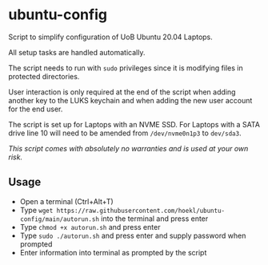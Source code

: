 # ubuntu-config

Script to simplify configuration of UoB Ubuntu 20.04 Laptops.


All setup tasks are handled automatically.

The script needs to run with ```sudo``` privileges since it is modifying files in protected directories.

User interaction is only required at the end of the script when adding another key to the LUKS keychain and when adding the new user account for the end user.

The script is set up for Laptops with an NVME SSD. For Laptops with a SATA drive line 10 will need to be amended from ```/dev/nvme0n1p3``` to ```dev/sda3```.

*This script comes with absolutely no warranties and is used at your own risk.*


## Usage

- Open a terminal (Ctrl+Alt+T)
- Type ```wget https://raw.githubusercontent.com/hoekl/ubuntu-config/main/autorun.sh``` into the terminal and press enter
- Type ```chmod +x autorun.sh``` and press enter
- Type ```sudo ./autorun.sh``` and press enter and supply password when prompted
- Enter information into terminal as prompted by the script

